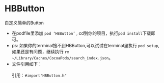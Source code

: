 # HBButton
自定义简单的Button
* 在podfile里添加 `pod ‘HBButton’` , cd到你的项目，执行`pod install`下载即可。
* ps: 如果你的terminal搜不到HBButton,可以试试在terminal里执行 `pod setup`,如果还是有问题，继续执行 `rm ~/Library/Caches/CocoaPods/search_index.json`。
* 文件引用如下：\
<br>引用：`#import"HBButton.h"`
